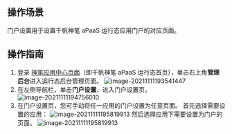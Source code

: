 ## 操作场景
门户设置用于设置千帆神笔 aPaaS 运行态应用门户的对应页面。                

## 操作指南

1. 登录 [神笔应用中心页面](https://apaas.cloud.tencent.com/)（即千帆神笔 aPaaS 运行态首页），单击右上角**管理后台**进入运行态后台管理页面。
![image-20211111193541447](https://qcloudimg.tencent-cloud.cn/raw/66c9f1d326a52bbbccaf21e746a07e4c.png)      
2. 在左侧导航栏，单击**门户设置**，进入门户设置页。
![image-20211111194756010](https://qcloudimg.tencent-cloud.cn/raw/bdaded661915a44c732117e1c708de63.png)
3. 在门户设置页，您可手动将任一应用的门户设置为任意页面。
首先选择需要设置的应用：
![image-20211111195819913](https://qcloudimg.tencent-cloud.cn/raw/833303ea479b933c1909cf2d33fb41aa.png)
然后选择应用下需要设置为门户的页面。
![image-20211111195819913](https://qcloudimg.tencent-cloud.cn/raw/e751baee14a3a935656be7d11eecfc9d.png)

